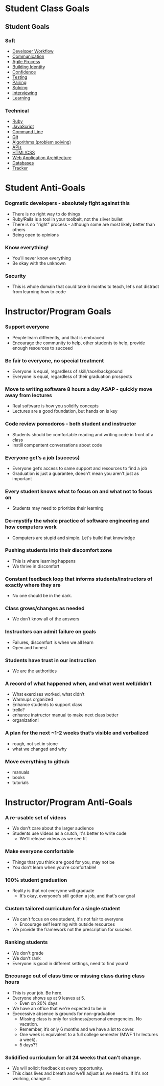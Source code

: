 # Student Class Goals

## Student Goals
### Soft
* [Developer Workflow](developer-workflow.md)
* [Communication](communication.md)
* [Agile Process](agile-process.md)
* [Building Identity](building-identity.md)
* [Confidence](confidence.md)
* [Testing](testing.md)
* [Pairing](pairing.md)
* [Soloing](soloing.md)
* [Interviewing](interviewing.md)
* [Learning](learning.md)

### Technical
* [Ruby](ruby.md)
* [JavaScript](javascript.md)
* [Command Line](command-line.md)
* [Git](git.md)
* [Algorithms (problem solving)](algorithms.md)
* [APIs](api.md)
* [HTML/CSS](html-css.md)
* [Web Application Architecture](architecture.md)
* [Databases](databases.md)
* [Tracker](tracker.md)

# Student Anti-Goals
### Dogmatic developers - absolutely fight against this
* There is no right way to do things
* Ruby/Rails is a tool in your toolbelt, not the silver bullet
* There is no "right" process - although some are most likely better than others
* Being open to opinions

### Know everything!
* You'll never know everything
* Be okay with the unknown

### Security
* This is whole domain that could take 6 months to teach, let's not distract from learning how to code

# Instructor/Program Goals
### Support everyone
* People learn differently, and that is embraced
* Encourage the community to help, other students to help, provide enough resources to succeed

### Be fair to everyone, no special treatment
* Everyone is equal, regardless of skill/race/background
* Everyone is equal, regardless of their graduation prospects

### Move to writing software 8 hours a day ASAP - quickly move away from lectures
* Real software is how you solidify concepts
* Lectures are a good foundation, but hands on is key

### Code review pomodoros - both student and instructor
* Students should be comfortable reading and writing code in front of a class
* Instill compentent conversations about code

### Everyone get’s a job (success)
* Everyone get’s access to same support and resources to find a job
* Graduation is just a guarantee, doesn't mean you aren't just as important

### Every student knows what to focus on and what not to focus on
* Students may need to prioritize their learning

### De-mystify the whole practice of software engineering and how computers work
* Computers are stupid and simple. Let's build that knowledge

### Pushing students into their discomfort zone
* This is where learning happens
* We thrive in discomfort

### Constant feedback loop that informs students/instructors of exactly where they are
* No one should be in the dark.

### Class grows/changes as needed
* We don’t know all of the answers

### Instructors can admit failure on goals
* Failures, discomfort is when we all learn
* Open and honest

### Students have trust in our instruction
* We are the authorities

### A record of what happened when, and what went well/didn’t
* What exercises worked, what didn’t
* Warmups organized
* Enhance students to support class
* trello?
* enhance instructor manual to make next class better
* organization!

### A plan for the next ~1-2 weeks that’s visible and verbalized
* rough, not set in stone
* what we changed and why

### Move everything to github
* manuals
* books
* tutorials

# Instructor/Program Anti-Goals
### A re-usable set of videos
* We don't care about the larger audience
* Students use videos as a crutch, it's better to write code
  * We'll release videos as we see fit

### Make everyone comfortable
* Things that you think are good for you, may not be
* You don't learn when you're comfortable!

### 100% student graduation
* Reality is that not everyone will graduate
  * It's okay, everyone's still gotten a job, and that's our goal

### Custom tailored curriculum for a single student
* We can't focus on one student, it's not fair to everyone
  * Encourage self learning with outside resources
* We provide the framework not the prescription for success

### Ranking students
* We don't grade
* We don't rank
* Everyone is good in different settings, need to find yours!

### Encourage out of class time or missing class during class hours
* This is your job. Be here.
* Everyone shows up at 9 leaves at 5.
  * Even on 20% days
* We have an office that we're expected to be in
* Execessive absence is grounds for non-graduation
  * Missing class is only for sickness/personal emergencies. No vacation.
  * Remember, it’s only 6 months and we have a lot to cover.
  * One week is equivalent to a full college semester (MWF 1 hr lectures a week).
  * 5 days??

### Solidified curriculum for all 24 weeks that can’t change.
* We will solicit feedback at every opportunity.
* This class lives and breath and we'll adjust as we need to. If it's not working, change it.
